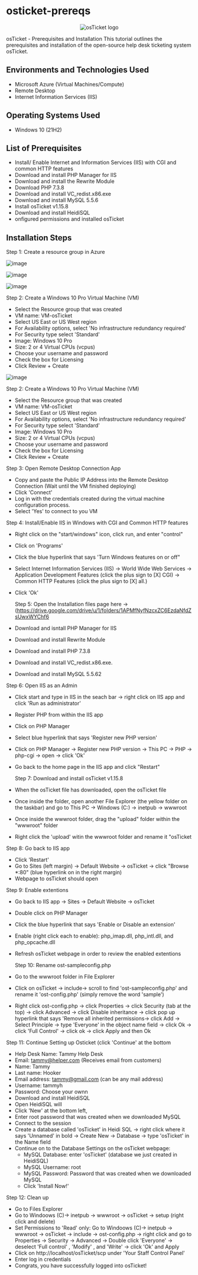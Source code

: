 # osticket-prereqs
<p align="center">
<img src="https://i.imgur.com/Clzj7Xs.png" alt="osTicket logo"/>
</p>

osTicket - Prerequisites and Installation
This tutorial outlines the prerequisites and installation of the open-source help desk ticketing system osTicket.<br />




<h2>Environments and Technologies Used</h2>

- Microsoft Azure (Virtual Machines/Compute)
- Remote Desktop
- Internet Information Services (IIS)

<h2>Operating Systems Used </h2>

- Windows 10</b> (21H2)

<h2>List of Prerequisites</h2>

- Install/ Enable Internet and Information Services (IIS) with CGI and common HTTP features
- Download and install PHP Manager for IIS
- Download and install the Rewrite Module
- Download PHP 7.3.8
- Download and install VC_redist.x86.exe
- Download and install MySQL 5.5.6
- Install osTicket v1.15.8
- Download and install HeidiSQL
- onfigured permissions and installed osTicket

<h2>Installation Steps</h2>
Step 1: Create a resource group in Azure


![image](https://github.com/user-attachments/assets/c0fbf5e9-08c0-4563-af7d-088b35f0c516)

![image](https://github.com/user-attachments/assets/1d722509-d976-48f2-8ddf-660f128f78cc)

![image](https://github.com/user-attachments/assets/1b15f4a4-e9e8-42a1-a716-0d307e8381e8)





Step 2: Create a Windows 10 Pro Virtual Machine (VM)

- Select the Resource group that was created
- VM name: VM-osTicket
- Select US East or US West region
- For Availability options, select 'No infrastructure redundancy required'
- For Security type select 'Standard'
- Image: Windows 10 Pro
- Size: 2 or 4 Virtual CPUs (vcpus)
- Choose your username and password
- Check the box for Licensing
- Click Review + Create

![image](https://github.com/user-attachments/assets/ab380386-7dc9-4f05-b695-c31df4d3343c)


Step 2: Create a Windows 10 Pro Virtual Machine (VM)

- Select the Resource group that was created
- VM name: VM-osTicket
- Select US East or US West region
- For Availability options, select 'No infrastructure redundancy required'
- For Security type select 'Standard'
- Image: Windows 10 Pro
- Size: 2 or 4 Virtual CPUs (vcpus)
- Choose your username and password
- Check the box for Licensing
- Click Review + Create


Step 3: Open Remote Desktop Connection App

- Copy and paste the Public IP Address into the Remote Desktop Connection (Wait until the VM finished deploying)
- Click 'Connect'
- Log in with the credentials created during the virtual machine configuration process.
- Select 'Yes' to connect to you VM



Step 4: Install/Enable IIS in Windows with CGI and Common HTTP features

- Right click on the "start/windows" icon, click run, and enter "control"
- Click on 'Programs'
- Click the blue hyperlink that says 'Turn Windows features on or off"
- Select Internet Information Services (IIS) -> World Wide Web Services -> Application Development Features (click the plus sign to [X] CGI) -> Common HTTP Features (click the plus sign to [X] all.)
- Click 'Ok'



  Step 5: Open the Installation files page here -> (https://drive.google.com/drive/u/1/folders/1APMfNyfNzcxZC6EzdaNfdZsUwxWYChf6

- Download and isntall PHP Manager for IIS
- Download and install Rewrite Module
- Download and install PHP 7.3.8
- Download and install VC_redist.x86.exe.
- Download and install MySQL 5.5.62


Step 6: Open IIS as an Admin

- Click start and type in IIS in the seach bar -> right click on IIS app and click 'Run as administrator'
- Register PHP from within the IIS app
- Click on PHP Manager
- Select blue hyperlink that says 'Register new PHP version'
- Click on PHP Manager -> Register new PHP version -> This PC -> PHP -> php-cgi -> open -> click 'Ok'
- Go back to the home page in the IIS app and click "Restart"


  Step 7: Download and install osTicket v1.15.8

- When the osTicket file has downloaded, open the osTicket file
- Once inside the folder, open another File Explorer (the yellow folder on the taskbar) and go to This PC -> Windows (C:) -> inetpub -> wwwroot
- Once inside the wwwroot folder, drag the "upload" folder within the "wwwroot" folder
- Right click the 'upload' witin the wwwroot folder and rename it "osTicket


Step 8: Go back to IIS app

- Click 'Restart'
- Go to Sites (left margin) -> Default Website -> osTicket ->  click "Browse *:80" (blue hyperlink on in the right margin)
- Webpage to osTicket should open


Step 9: Enable extentions

- Go back to IIS app -> Sites -> Default Website -> osTicket
- Double click on PHP Manager
- Click the blue hyperlink that says 'Enable or Disable an extension'
- Enable (right click each to enable): php_imap.dll, php_intl.dll, and php_opcache.dll
- Refresh osTicket webpage in order to review the enabled extentions

  Step 10: Rename ost-sampleconfig.php

- Go to the wwwroot folder in File Explorer
- Click on osTicket -> include-> scroll to find 'ost-sampleconfig.php' and rename it 'ost-config.php' (simply remove the word 'sample')
- Right click ost-config.php -> click Properties -> click Security (tab at the top) -> click Advanced -> click Disable inheritance -> click pop up hyperlink that says 'Remove all inherited permissions-> click Add -> Select Principle -> type 'Everyone' in the object name field -> click Ok -> click 'Full Control' -> click ok -> click Apply and then Ok


Step 11: Continue Setting up Osticket (click 'Continue' at the bottom

- Help Desk Name: Tammy Help Desk
- Email: tammy@helper.com (Receives email from customers)
- Name: Tammy
- Last name: Hooker
- Email address: tammy@gmail.com (can be any mail address)
- Username: tammyh
- Password: Choose your ownn
- Download and install HeidiSQL
- Open HeidiSQL will
- Click 'New' at the bottom left,
- Enter root password that was created when we downloaded MySQL
- Connect to the session
- Create a database called 'osTicket' in Heidi SQL -> right click where it says 'Unnamed' in bold -> Create New -> Database -> type 'osTicket' in the Name field
- Continue on to the Database Settings on the osTicket webpage:
  - MySQL Database: enter 'osTicket' (database we just created in HeidiSQL)
  - MySQL Username: root
  - MySQL Password: Password that was created when we downloaded MySQL
  - Click 'Install Now!'


Step 12: Clean up

- Go to Files Explorer
- Go to Windoows (C)-> inetpub -> wwwroot -> osTicket -> setup (right click and delete)
- Set Permissions to 'Read' only: Go to Windoows (C)-> inetpub -> wwwroot -> osTicket -> include -> ost-config.php -> right click and go to Properties -> Security -> Advanced -> Double click 'Everyone' -> deselect 'Full control' , 'Modify' , and 'Write' -> click 'Ok' and Apply
- Click on http://localhost/osTicket/scp under 'Your Staff Control Panel'
- Enter log in credentials
- Congrats, you have successfully logged into osTicket!
